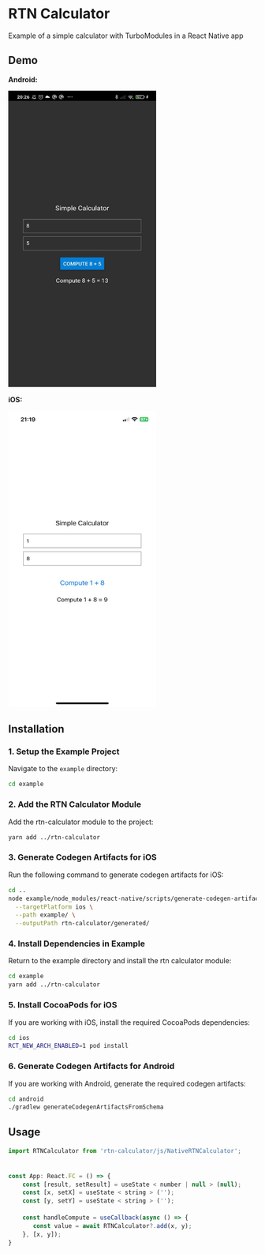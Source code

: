 # RTN Calculator
Example of a simple calculator with TurboModules in a React Native app

## Demo

**Android:**

<img src="assets/android_example.jpg" width="300" height="600"/>

**iOS:**

<img src="assets/ios_example.jpg" width="300" height="600"/>

## Installation

### 1. Setup the Example Project

Navigate to the `example` directory:

```sh
cd example
```

### 2. Add the RTN Calculator Module

Add the rtn-calculator module to the project:

```sh
yarn add ../rtn-calculator
```
### 3. Generate Codegen Artifacts for iOS

Run the following command to generate codegen artifacts for iOS:

```sh
cd ..
node example/node_modules/react-native/scripts/generate-codegen-artifacts.js \
  --targetPlatform ios \
  --path example/ \
  --outputPath rtn-calculator/generated/
```

### 4. Install Dependencies in Example

Return to the example directory and install the rtn calculator module:

```sh
cd example
yarn add ../rtn-calculator
```

### 5. Install CocoaPods for iOS

If you are working with iOS, install the required CocoaPods dependencies:

```sh
cd ios
RCT_NEW_ARCH_ENABLED=1 pod install
```
### 6. Generate Codegen Artifacts for Android

If you are working with Android, generate the required codegen artifacts:

```sh
cd android
./gradlew generateCodegenArtifactsFromSchema
```

## Usage

```js
import RTNCalculator from 'rtn-calculator/js/NativeRTNCalculator';


const App: React.FC = () => {
    const [result, setResult] = useState < number | null > (null);
    const [x, setX] = useState < string > ('');
    const [y, setY] = useState < string > ('');

    const handleCompute = useCallback(async () => {
       const value = await RTNCalculator?.add(x, y);
    }, [x, y]);
}
```
